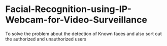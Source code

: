 # Facial-Recognition-using-IP-Webcam-for-Video-Surveillance
To solve the problem about the detection of Known faces and also sort out the authorized and unauthorized users
